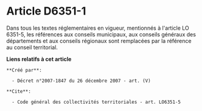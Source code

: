 # Article D6351-1

Dans tous les textes réglementaires en vigueur, mentionnés à l'article LO 6351-5, les références aux conseils municipaux, aux
conseils généraux des départements et aux conseils régionaux sont remplacées par la référence au conseil territorial.

**Liens relatifs à cet article**

	**Créé par**:

	  - Décret n°2007-1847 du 26 décembre 2007 - art. (V)

	**Cite**:

	  - Code général des collectivités territoriales - art. LO6351-5

